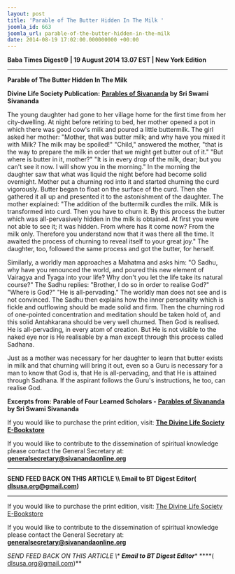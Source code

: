 ```yaml
---
layout: post
title: 'Parable of The Butter Hidden In The Milk '
joomla_id: 663
joomla_url: parable-of-the-butter-hidden-in-the-milk
date: 2014-08-19 17:02:00.000000000 +00:00
---
```

  


















































**Baba Times Digest© | 19 August 2014 13.07 EST | New York Edition**

* * *  


**Parable of The Butter Hidden In The Milk**

**Divine Life Society Publication:** [**Parables of Sivananda**](http://www.dlshq.org/download/parables.htm#_VPID_6) **by Sri Swami Sivananda**

The young daughter had gone to her village home for the first time from her city-dwelling. At night before retiring to bed, her mother opened a pot in which there was good cow's milk and poured a little buttermilk. The girl asked her mother: "Mother, that was butter milk; and why have you mixed it with Milk? The milk may be spoiled!" "Child," answered the mother, "that is the way to prepare the milk in order that we might get butter out of it." "But where is butter in it, mother?" "It is in every drop of the milk, dear; but you can't see it now. I will show you in the morning." In the morning the daughter saw that what was liquid the night before had become solid overnight. Mother put a churning rod into it and started churning the curd vigorously. Butter began to float on the surface of the curd. Then she gathered it all up and presented it to the astonishment of the daughter. The mother explained: "The addition of the buttermilk curdles the milk. Milk is transformed into curd. Then you have to churn it. By this process the butter which was all-pervasively hidden in the milk is obtained. At first you were not able to see it; it was hidden. From where has it come now? From the milk only. Therefore you understand now that it was there all the time. It awaited the process of churning to reveal itself to your great joy." The daughter, too, followed the same process and got the butter, for herself.

Similarly, a worldly man approaches a Mahatma and asks him: "O Sadhu, why have you renounced the world, and poured this new element of Vairagya and Tyaga into your life? Why don't you let the life take its natural course?" The Sadhu replies: "Brother, I do so in order to realise God?" "Where is God?" "He is all-pervading." The worldly man does not see and is not convinced. The Sadhu then explains how the inner personality which is fickle and outflowing should be made solid and firm. Then the churning rod of one-pointed concentration and meditation should be taken hold of, and this solid Antahkarana should be very well churned. Then God is realised. He is all-pervading, in every atom of creation. But He is not visible to the naked eye nor is He realisable by a man except through this process called Sadhana.

Just as a mother was necessary for her daughter to learn that butter exists in milk and that churning will bring it out, even so a Guru is necessary for a man to know that God is, that He is all-pervading, and that He is attained through Sadhana. If the aspirant follows the Guru's instructions, he too, can realise God.

**Excerpts from:**  **Parable of Four Learned Scholars -** [**Parables of Sivananda**](http://www.dlshq.org/download/parables.htm#_VPID_6) **by Sri Swami Sivananda**



If you would like to purchase the print edition, visit: **[The Divine Life Society E-Bookstore](http://www.dlshq.org/download/download.htm)**

If you would like to contribute to the dissemination of spiritual knowledge please contact the General Secretary at: [](mailto:%20%3Cscript%20type=%27text/javascript%27%3E%20%3C%21--%20var%20prefix%20=%20%27ma%27%20+%20%27il%27%20+%20%27to%27;%20var%20path%20=%20%27hr%27%20+%20%27ef%27%20+%20%27=%27;%20var%20addy57016%20=%20%27generalsecretary%27%20+%20%27@%27;%20addy57016%20=%20addy57016%20+%20%27sivanandaonline%27%20+%20%27.%27%20+%20%27org%27;%20document.write%28%27%3Ca%20%27%20+%20path%20+%20%27%5C%27%27%20+%20prefix%20+%20%27:%27%20+%20addy57016%20+%20%27%5C%27%3E%27%29;%20document.write%28addy57016%29;%20document.write%28%27%3C%5C/a%3E%27%29;%20//--%3E%5Cn%20%3C/script%3E%3Cscript%20type=%27text/javascript%27%3E%20%3C%21--%20document.write%28%27%3Cspan%20style=%5C%27display:%20none;%5C%27%3E%27%29;%20//--%3E%20%3C/script%3EThis%20email%20address%20is%20being%20protected%20from%20spambots.%20You%20need%20JavaScript%20enabled%20to%20view%20it.%20%3Cscript%20type=%27text/javascript%27%3E%20%3C%21--%20document.write%28%27%3C/%27%29;%20document.write%28%27span%3E%27%29;%20//--%3E%20%3C/script%3E?subject=Contribution%20to%20Dissemination%20of%20Spiritual%20Knowledge) **generalsecretary@sivanandaonline.org**

****

**SEND FEED BACK ON THIS ARTICLE \\\ Email to BT Digest Editor[](mailto:%20%3Cscript%20type=%27text/javascript%27%3E%20%3C%21--%20var%20prefix%20=%20%27ma%27%20+%20%27il%27%20+%20%27to%27;%20var%20path%20=%20%27hr%27%20+%20%27ef%27%20+%20%27=%27;%20var%20addy72654%20=%20%27dlsusa.org%27%20+%20%27@%27;%20addy72654%20=%20addy72654%20+%20%27gmail%27%20+%20%27.%27%20+%20%27com%27;%20document.write%28%27%3Ca%20%27%20+%20path%20+%20%27%5C%27%27%20+%20prefix%20+%20%27:%27%20+%20addy72654%20+%20%27%5C%27%3E%27%29;%20document.write%28addy72654%29;%20document.write%28%27%3C%5C/a%3E%27%29;%20//--%3E%5Cn%20%3C/script%3E%3Cscript%20type=%27text/javascript%27%3E%20%3C%21--%20document.write%28%27%3Cspan%20style=%5C%27display:%20none;%5C%27%3E%27%29;%20//--%3E%20%3C/script%3EThis%20email%20address%20is%20being%20protected%20from%20spambots.%20You%20need%20JavaScript%20enabled%20to%20view%20it.%20%3Cscript%20type=%27text/javascript%27%3E%20%3C%21--%20document.write%28%27%3C/%27%29;%20document.write%28%27span%3E%27%29;%20//--%3E%20%3C/script%3E?subject=DLS%20Posts)( [dlsusa.org@gmail.com](mailto:dlsusa.org@gmail.com))**



* * *



  

If you would like to purchase the print edition, visit: [The Divine Life Society E-Bookstore](http://www.dlshq.org/download/download.htm)

If you would like to contribute to the dissemination of spiritual knowledge please contact the General Secretary at: **[generalsecretary@sivanandaonline.org](mailto:generalsecretary@sivanandaonline.org)**

**SEND FEED BACK ON THIS ARTICLE \\\**  **Email to BT Digest Editor**** [](mailto:%20%3Cscript%20type=%27text/javascript%27%3E%20%3C%21--%20var%20prefix%20=%20%27ma%27%20+%20%27il%27%20+%20%27to%27;%20var%20path%20=%20%27hr%27%20+%20%27ef%27%20+%20%27=%27;%20var%20addy72654%20=%20%27dlsusa.org%27%20+%20%27@%27;%20addy72654%20=%20addy72654%20+%20%27gmail%27%20+%20%27.%27%20+%20%27com%27;%20document.write%28%27%3Ca%20%27%20+%20path%20+%20%27%5C%27%27%20+%20prefix%20+%20%27:%27%20+%20addy72654%20+%20%27%5C%27%3E%27%29;%20document.write%28addy72654%29;%20document.write%28%27%3C%5C/a%3E%27%29;%20//--%3E%5Cn%20%3C/script%3E%3Cscript%20type=%27text/javascript%27%3E%20%3C%21--%20document.write%28%27%3Cspan%20style=%5C%27display:%20none;%5C%27%3E%27%29;%20//--%3E%20%3C/script%3EThis%20email%20address%20is%20being%20protected%20from%20spambots.%20You%20need%20JavaScript%20enabled%20to%20view%20it.%20%3Cscript%20type=%27text/javascript%27%3E%20%3C%21--%20document.write%28%27%3C/%27%29;%20document.write%28%27span%3E%27%29;%20//--%3E%20%3C/script%3E?subject=DLS%20Posts)****( [dlsusa.org@gmail.com](mailto:dlsusa.org@gmail.com))**  
